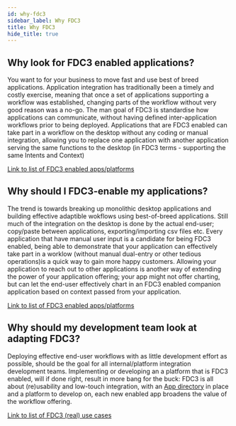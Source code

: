 ```yaml
---
id: why-fdc3
sidebar_label: Why FDC3
title: Why FDC3
hide_title: true
---
```


## Why look for FDC3 enabled applications?

You want to for your business to move fast and use best of breed applications.
Application integration has traditionally been a timely and costly exercise, meaning that once a set of applications supporting a workflow was established, changing parts of the workflow without very good reason was a no-go.
The man goal of FDC3 is standardise how applications can communicate, without having defined inter-application workflows prior to being deployed.
Applications that are FDC3 enabled can take part in a workflow on the desktop without any coding or manual integration, allowing you to replace one application with another application serving the same functions to the desktop (in FDC3 terms - supporting the same Intents and Context)

[Link to list of FDC3 enabled apps/platforms](apps-and-platforms)

## Why should I FDC3-enable my applications?

The trend is towards breaking up monolithic desktop applications and building effective adaptible wokflows using best-of-breed applications. Still much of the integration on the desktop is done by the actual end-user; copy/paste between applications, exporting/importing csv files etc. Every application that have manual user input is a candidate for being FDC3 enabled, being able to demonstrate that your application can effectively take part in a worklow (without manual dual-entry or other tedious operations)is a quick way to gain more happy customers. Allowing your application to reach out to other applications is another way of extending the power of your application offering; your app might not offer charting, but can let the end-user effectively chart in an FDC3 enabled companion application based on context passed from your application.

[Link to list of FDC3 enabled apps/platforms](apps-and-platforms)

## Why should my development team look at adapting FDC3?

Deploying effective end-user workflows with as little development effort as possible, should be the goal for all internal/platform integration development teams. Implementing or developing an a platform that is FDC3 enabled, will if done right, result in more bang for the buck: FDC3 is all about (re)usability and low-touch integration, with an [App directory](appd-intro) in place and a platform to develop on, each new enabled app broadens the value of the workflow offering.

[Link to list of FDC3 (real) use cases](real-world-use-cases)